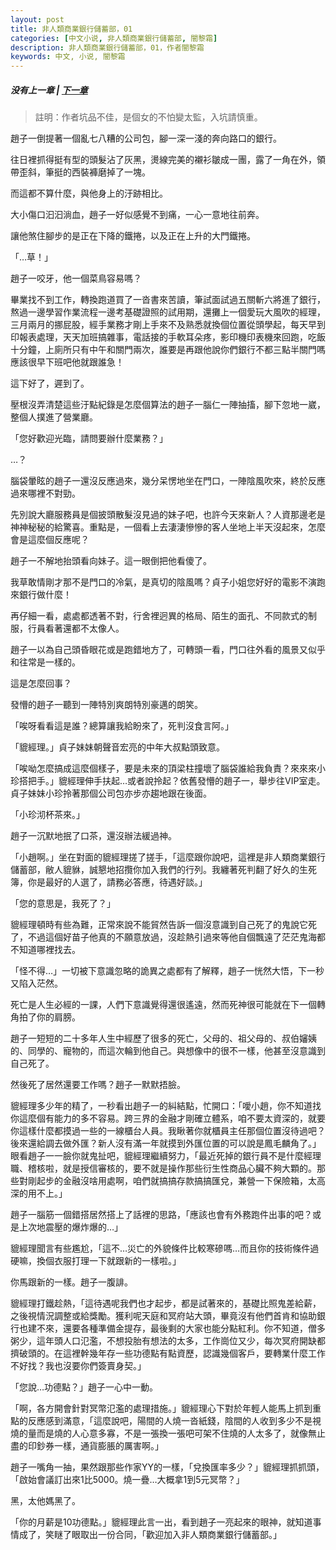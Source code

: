 ```yaml
---
layout: post
title: 非人類商業銀行儲蓄部，01
categories: [中文小说, 非人類商業銀行儲蓄部, 闇黎霜]
description: 非人類商業銀行儲蓄部，01，作者闇黎霜
keywords: 中文, 小说, 闇黎霜
---
```

##### 没有上一章 | [下一章](/../../2020/03/07/AnLiShuang-NonhumanBank-2/) 

> 註明：作者坑品不佳，是個女的不怕變太監，入坑請慎重。



趙子一倒提著一個亂七八糟的公司包，腳一深一淺的奔向路口的銀行。

往日裡抓得挺有型的頭髮沾了灰黑，燙線完美的襯衫皺成一團，露了一角在外，領帶歪斜，筆挺的西裝褲磨掉了一塊。

而這都不算什麼，與他身上的汙跡相比。

大小傷口汩汩淌血，趙子一好似感覺不到痛，一心一意地往前奔。

讓他煞住腳步的是正在下降的鐵捲，以及正在上升的大門鐵捲。

「…草！」

趙子一咬牙，他一個菜鳥容易嗎？

畢業找不到工作，轉換跑道買了一沓書來苦讀，筆試面試過五關斬六將進了銀行，熬過一邊學習作業流程一邊考基礎證照的試用期，還攤上一個愛玩大風吹的經理，三月兩月的挪屁股，經手業務才剛上手來不及熟悉就換個位置從頭學起，每天早到印報表處理，天天加班搞雜事，電話接的手軟耳朵疼，影印機印表機來回跑，吃飯十分鐘，上廁所只有中午和關門兩次，誰要是再跟他說你們銀行不都三點半關門嗎應該很早下班吧他就跟誰急！

這下好了，遲到了。

壓根沒弄清楚這些汙點紀錄是怎麼個算法的趙子一腦仁一陣抽搐，腳下忽地一崴，整個人撲進了營業廳。

「您好歡迎光臨，請問要辦什麼業務？」

…？

腦袋暈眩的趙子一還沒反應過來，幾分呆愣地坐在門口，一陣陰風吹來，終於反應過來哪裡不對勁。

先別說大廳服務員是個披頭散髮沒見過的妹子吧，也許今天來新人？人資那邊老是神神秘秘的給驚喜。重點是，一個看上去淒淒慘慘的客人坐地上半天沒起來，怎麼會是這麼個反應呢？

趙子一不解地抬頭看向妹子。這一眼倒把他看傻了。

我草敢情剛才那不是門口的冷氣，是真切的陰風嗎？貞子小姐您好好的電影不演跑來銀行做什麼！

再仔細一看，處處都透著不對，行舍裡迥異的格局、陌生的面孔、不同款式的制服，行員看著還都不太像人。

趙子一以為自己頭昏眼花或是跑錯地方了，可轉頭一看，門口往外看的風景又似乎和往常是一樣的。

這是怎麼回事？

發懵的趙子一聽到一陣特別爽朗特別豪邁的朗笑。

「唉呀看看這是誰？總算讓我給盼來了，死判沒食言阿。」

「貔經理。」貞子妹妹朝聲音宏亮的中年大叔點頭致意。

「唉呦怎麼搞成這麼個樣子，要是未來的頂梁柱撞壞了腦袋誰給我負責？來來來小珍搭把手。」貔經理伸手扶起…或者說拎起？依舊發懵的趙子一，舉步往VIP室走。貞子妹妹小珍拎著那個公司包亦步亦趨地跟在後面。

「小珍沏杯茶來。」



趙子一沉默地抿了口茶，還沒辦法緩過神。

「小趙啊。」坐在對面的貔經理搓了搓手，「這麼跟你說吧，這裡是非人類商業銀行儲蓄部，敝人貔貅，誠懇地招攬你加入我們的行列。我纏著死判翻了好久的生死簿，你是最好的人選了，請務必答應，待遇好談。」

「您的意思是，我死了？」

貔經理頓時有些為難，正常來說不能貿然告訴一個沒意識到自己死了的鬼說它死了，不過這個好苗子他真的不願意放過，沒趁熱引過來等他自個飄遠了茫茫鬼海都不知道哪裡找去。

「怪不得…」一切被下意識忽略的詭異之處都有了解釋，趙子一恍然大悟，下一秒又陷入茫然。

死亡是人生必經的一課，人們下意識覺得還很遙遠，然而死神很可能就在下一個轉角拍了你的肩膀。

趙子一短短的二十多年人生中經歷了很多的死亡，父母的、祖父母的、叔伯嬸姨的、同學的、寵物的，而這次輪到他自己。與想像中的很不一樣，他甚至沒意識到自己死了。

然後死了居然還要工作嗎？趙子一默默捂臉。

貔經理多少年的精了，一秒看出趙子一的糾結點，忙開口：「噯小趙，你不知道找你這麼個有能力的多不容易。跨三界的金融才剛確立體系，咱不要太資深的，就要你這樣什麼都摸過一些的一線櫃台人員。我瞅著你就櫃員主任那個位置沒待過吧？後來還給調去做外匯？新人沒有滿一年就摸到外匯位置的可以說是鳳毛麟角了。」眼看趙子一一臉你就鬼扯吧，貔經理繼續努力，「最近死掉的銀行員不是什麼經理職、稽核啦，就是授信審核的，要不就是操作那些衍生性商品心臟不夠大顆的。那些對剛起步的金融沒啥用處啊，咱們就搞搞存款搞搞匯兌，兼營一下保險箱，太高深的用不上。」

趙子一腦筋一個錯搭居然搭上了話裡的思路，「應該也會有外務跑件出事的吧？或是上次地震壓的爆炸爆的…」

貔經理聞言有些尷尬，「這不…災亡的外貌條件比較寒磣嗎…而且你的技術條件過硬嘛，換個衣服打理一下就跟新的一樣啦。」

你馬跟新的一樣。趙子一腹誹。

貔經理打鐵趁熱，「這待遇呢我們也才起步，都是試著來的，基礎比照鬼差給薪，之後視情況調整或給獎勵。獲利呢天庭和冥府站大頭，畢竟沒有他們首肯和協助銀行也建不來，還要各種準備金提存，最後剩的大家也能分點紅利。你不知道，僧多粥少，這年頭人口氾濫，不想投胎有想法的太多，工作崗位又少，每次冥府開缺都擠破頭的。在這裡幹幾年存一些功德點有點資歷，認識幾個客戶，要轉業什麼工作不好找？我也沒要你們簽賣身契。」

「您說…功德點？」趙子一心中一動。

「啊，各方開會針對冥幣氾濫的處理措施。」貔經理心下對於年輕人能馬上抓到重點的反應感到滿意，「這麼說吧，陽間的人燒一沓紙錢，陰間的人收到多少不是視燒的量而是燒的人心意多寡，不是一張換一張吧可架不住燒的人太多了，就像無止盡的印鈔券一樣，通貨膨脹的厲害啊。」

趙子一嘴角一抽，果然跟那些作家YY的一樣，「兌換匯率多少？」貔經理抓抓頭，「啟始會議訂出來1比5000。燒一疊…大概拿1到5元冥幣？」

黑，太他媽黑了。

「你的月薪是10功德點。」貔經理此言一出，看到趙子一亮起來的眼神，就知道事情成了，笑瞇了眼取出一份合同，「歡迎加入非人類商業銀行儲蓄部。」

